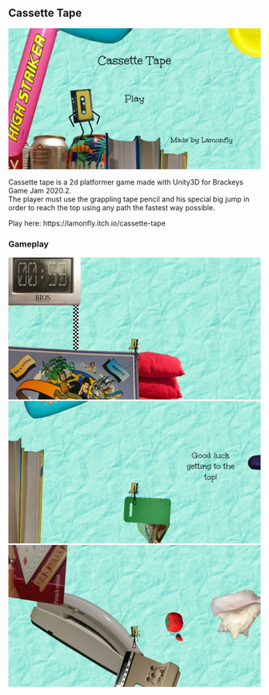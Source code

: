<h2>Cassette Tape</h2>
<img src ="Images/Menu.png" width="512">
<p>Cassette tape is a 2d platformer game made with Unity3D for Brackeys Game Jam 2020.2.<br />
The player must use the grappling tape pencil and his special big jump in order to reach the top using any path the fastest way possible.</p>
<p>Play here: https://lamonfly.itch.io/cassette-tape
<h3>Gameplay</h3>
<img src ="Images/Gameplay1.jpg" width="512">
<img src ="Images/Gameplay2.png" width="512">
<img src ="Images/Gameplay3.jpg" width="512">
